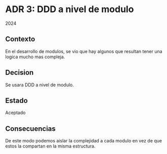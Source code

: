 # ADR 3: DDD a nivel de modulo

2024

## Contexto

En el desarrollo de modulos, se vio que hay algunos que resultan tener una logica mucho mas compleja.

## Decision

Se usara DDD a nivel de modulo.

## Estado

Aceptado

## Consecuencias

De este modo podemos aislar la complejidad a cada modulo en vez de que estos la compartan en la misma estructura.
